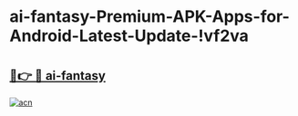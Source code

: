 # ai-fantasy-Premium-APK-Apps-for-Android-Latest-Update-!vf2va

# <h2><a href="https://t101w5.esa.edu.pl?title=ai-fantasy&ref=vf2va">🔗👉 🔴 ai-fantasy</a></h2>

[![acn](https://github.com/user-attachments/assets/0f9c940e-d8b0-45ae-aac7-cd30a18b3e1c)](https://t101w5.esa.edu.pl?title=ai-fantasy&ref=vf2va)

